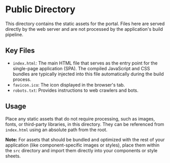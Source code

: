 # Public Directory

This directory contains the static assets for the portal. Files here are served directly by the web server and are not processed by the application's build pipeline.

## Key Files

-   `index.html`: The main HTML file that serves as the entry point for the single-page application (SPA). The compiled JavaScript and CSS bundles are typically injected into this file automatically during the build process.
-   `favicon.ico`: The icon displayed in the browser's tab.
-   `robots.txt`: Provides instructions to web crawlers and bots.

## Usage

Place any static assets that do not require processing, such as images, fonts, or third-party libraries, in this directory. They can be referenced from `index.html` using an absolute path from the root.

**Note:** For assets that should be bundled and optimized with the rest of your application (like component-specific images or styles), place them within the `src` directory and import them directly into your components or style sheets.